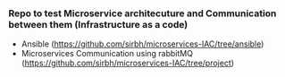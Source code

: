 ### Repo to test Microservice architecuture and Communication between them (Infrastructure as a code)

- Ansible (https://github.com/sirbh/microservices-IAC/tree/ansible)
- Microservices Communication using rabbitMQ (https://github.com/sirbh/microservices-IAC/tree/project)
